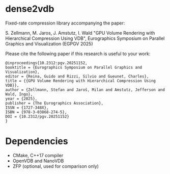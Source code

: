 dense2vdb
=========

Fixed-rate compression library accompanying the paper:

S. Zellmann, M. Jaros, J. Amstutz, I. Wald "GPU Volume Rendering with
Hierarchical Compression Using VDB", Eurographics Symposium on Parallel
Graphics and Visualization (EGPGV 2025)

Please cite the following paper if this research is useful to your work:

```
@inproceedings{10.2312:pgv.20251152,
booktitle = {Eurographics Symposium on Parallel Graphics and Visualization},
editor = {Reina, Guido and Rizzi, Silvio and Gueunet, Charles},
title = {{GPU Volume Rendering with Hierarchical Compression Using VDB}},
author = {Zellmann, Stefan and Jaroš, Milan and Amstutz, Jefferson and Wald, Ingo},
year = {2025},
publisher = {The Eurographics Association},
ISSN = {1727-348X},
ISBN = {978-3-03868-274-5},
DOI = {10.2312/pgv.20251152}
}
```

# Dependencies
- CMake, C++17 compiler
- OpenVDB and NanoVDB
- ZFP (optional, used for comparison only)
